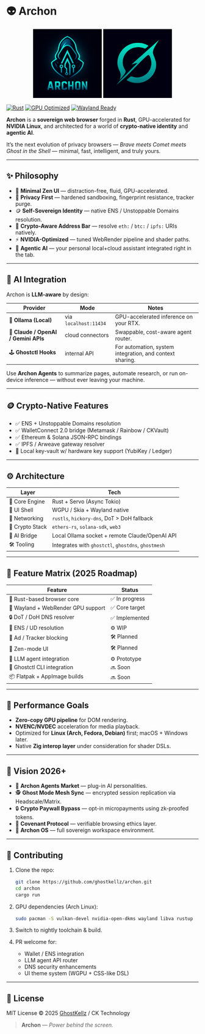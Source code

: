 # 👽 Archon

<div align="center">
  <img src="assets/icons/archon-concept.png" alt="Archon Concept" width="180">
  <img src="assets/icons/archon-k1.png" alt="Archon K1" width="180">
</div>

[![Rust](https://img.shields.io/badge/Built_with-Rust-orange?style=flat-square\&logo=rust)](https://www.rust-lang.org)
[![GPU Optimized](https://img.shields.io/badge/NVIDIA-Accelerated-green?style=flat-square\&logo=nvidia)](https://developer.nvidia.com)
[![Wayland Ready](https://img.shields.io/badge/Wayland-Native-blue?style=flat-square\&logo=linux)](https://wayland.freedesktop.org)

**Archon** is a **sovereign web browser** forged in **Rust**, GPU-accelerated for **NVIDIA Linux**, and architected for a world of **crypto-native identity** and **agentic AI**.

It’s the next evolution of privacy browsers — *Brave meets Comet meets Ghost in the Shell* — minimal, fast, intelligent, and truly yours.

---

## ✨ Philosophy

* 🧘 **Minimal Zen UI** — distraction-free, fluid, GPU-accelerated.
* 🔐 **Privacy First** — hardened sandboxing, fingerprint resistance, tracker purge.
* 🪙 **Self-Sovereign Identity** — native ENS / Unstoppable Domains resolution.
* 🥬 **Crypto-Aware Address Bar** — resolve `eth:` / `btc:` / `ipfs:` URIs natively.
* ⚡ **NVIDIA-Optimized** — tuned WebRender pipeline and shader paths.
* 🧠 **Agentic AI** — your personal local+cloud assistant integrated right in the tab.

---

## 🧠 AI Integration

Archon is **LLM-aware** by design:

| Provider                             | Mode                  | Notes                                                    |
| ------------------------------------ | --------------------- | -------------------------------------------------------- |
| 🧬 **Ollama (Local)**                | via `localhost:11434` | GPU-accelerated inference on your RTX.                   |
| 🤖 **Claude / OpenAI / Gemini APIs** | cloud connectors      | Swappable, cost-aware agent router.                      |
| 🕹️ **Ghostctl Hooks**               | internal API          | For automation, system integration, and context sharing. |

Use **Archon Agents** to summarize pages, automate research, or run on-device inference — without ever leaving your machine.

---

## 🪙 Crypto-Native Features

* ✅ ENS + Unstoppable Domains resolution
* ✅ WalletConnect 2.0 bridge (Metamask / Rainbow / CKVault)
* ✅ Ethereum & Solana JSON-RPC bindings
* ✅ IPFS / Arweave gateway resolver
* 🔐 Local key-vault w/ hardware key support (YubiKey / Ledger)

---

## ⚙️ Architecture

| Layer           | Tech                                                |
| --------------- | --------------------------------------------------- |
| 🧠 Core Engine  | Rust + Servo (Async Tokio)                          |
| 🎨 UI Shell     | WGPU / Skia + Wayland native                        |
| 🔐 Networking   | `rustls`, `hickory-dns`, DoT > DoH fallback         |
| 🧱 Crypto Stack | `ethers-rs`, `solana-sdk`, `web3`                   |
| 🤩 AI Bridge    | Local Ollama socket + remote Claude/OpenAI API      |
| 🛠️ Tooling     | Integrates with `ghostctl`, `ghostdns`, `ghostmesh` |

---

## 🧩 Feature Matrix (2025 Roadmap)

| Feature                            | Status        |
| ---------------------------------- | ------------- |
| 🦀 Rust-based browser core         | ✅ In progress |
| 🎨 Wayland + WebRender GPU support | ✅ Core target |
| 🔒 DoT / DoH DNS resolver          | ✅ Implemented |
| 🥬 ENS / UD resolution             | ⚙️ WIP        |
| 🔏 Ad / Tracker blocking           | 🛠️ Planned   |
| 🧘 Zen-mode UI                     | 🛠️ Planned   |
| 🧠 LLM agent integration           | ⚙️ Prototype  |
| 🧹 Ghostctl CLI integration        | 🔜 Soon       |
| 📦 Flatpak + AppImage builds       | 🔜 Soon       |

---

## 🧮 Performance Goals

* **Zero-copy GPU pipeline** for DOM rendering.
* **NVENC/NVDEC** acceleration for media playback.
* Optimized for **Linux (Arch, Fedora, Debian)** first; macOS + Windows later.
* Native **Zig interop layer** under consideration for shader DSLs.

---

## 🔮 Vision 2026+

* 🦩 **Archon Agents Market** — plug-in AI personalities.
* 🕵️ **Ghost Mode Mesh Sync** — encrypted session replication via Headscale/Matrix.
* 🔒 **Crypto Paywall Bypass** — opt-in micropayments using zk-proofed tokens.
* 🦯 **Covenant Protocol** — verifiable browsing ethics layer.
* 🌌 **Archon OS** — full sovereign workspace environment.

---

## 🤝 Contributing

1. Clone the repo:

   ```bash
   git clone https://github.com/ghostkellz/archon.git
   cd archon
   cargo run
   ```
2. GPU dependencies (Arch Linux):

   ```bash
   sudo pacman -S vulkan-devel nvidia-open-dkms wayland libva rustup
   ```
3. Switch to nightly toolchain & build.
4. PR welcome for:

   * Wallet / ENS integration
   * LLM agent API router
   * DNS security enhancements
   * UI theme system (WGPU + CSS-like DSL)

---

## 📜 License

MIT License © 2025 [GhostKellz](https://ghostkellz.sh) / CK Technology

> **Archon** — *Power behind the screen.*


